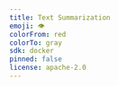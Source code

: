 ```yaml
---
title: Text Summarization
emoji: 👁
colorFrom: red
colorTo: gray
sdk: docker
pinned: false
license: apache-2.0
---
```

